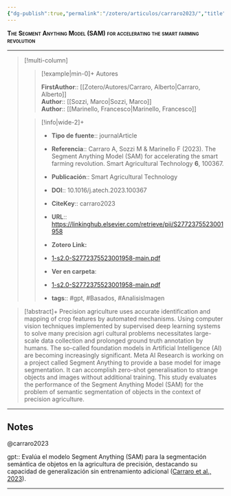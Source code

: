 ```yaml
---
{"dg-publish":true,"permalink":"/zotero/articulos/carraro2023/","title":"The Segment Anything Model (SAM) for accelerating the smart farming revolution","tags":["#zotero"]}
---
```



<span style="font-variant:small-caps; font-weight: bold;">The Segment Anything Model (SAM) for accelerating the smart farming revolution</span>

---


> [!multi-column]
>
>> [!example|min-0]+ Autores
>> 
>> **FirstAuthor**:: [[Zotero/Autores/Carraro, Alberto\|Carraro, Alberto]]  
>> **Author**:: [[Sozzi, Marco\|Sozzi, Marco]]  
>> **Author**:: [[Marinello, Francesco\|Marinello, Francesco]]  
 >
>
>> [!info|wide-2]+
>>
>> - **Tipo de fuente**:: journalArticle
>> - **Referencia**:: Carraro A, Sozzi M & Marinello F (2023). The Segment Anything Model (SAM) for accelerating the smart farming revolution. Smart Agricultural Technology **6**, 100367.
>> - **Publicación**:: Smart Agricultural Technology
>> - **DOI**:: 10.1016/j.atech.2023.100367
>> - **CiteKey**:: carraro2023
>> - **URL**:: https://linkinghub.elsevier.com/retrieve/pii/S2772375523001958
>> - **Zotero Link:** 
>> - [1-s2.0-S2772375523001958-main.pdf](zotero://select/library/items/Z36CNUBN)
>>
>> - **Ver en carpeta**: 
>> - [1-s2.0-S2772375523001958-main.pdf](file://J:\OneDrive\Articulos\1-s2.0-S2772375523001958-main.pdf)
>> - **tags**:: #gpt, #Basados, #AnalisisImagen



> [!abstract]+ 
>Precision agriculture uses accurate identification and mapping of crop features by automated mechanisms. Using computer vision techniques implemented by supervised deep learning systems to solve many precision agri­ cultural problems necessitates large-scale data collection and prolonged ground truth annotation by humans. The so-called foundation models in Artificial Intelligence (AI) are becoming increasingly significant. Meta AI Research is working on a project called Segment Anything to provide a base model for image segmentation. It can accomplish zero-shot generalisation to strange objects and images without additional training. This study evaluates the performance of the Segment Anything Model (SAM) for the problem of semantic segmentation of objects in the context of precision agriculture.


--- 

## Notes

@carraro2023

gpt:: Evalúa el modelo Segment Anything (SAM) para la segmentación semántica de objetos en la agricultura de precisión, destacando su capacidad de generalización sin entrenamiento adicional ([Carraro et al., 2023](zotero://select/library/items/37LHLS7H)).






---







